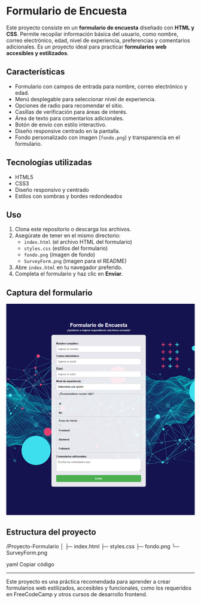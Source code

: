 # Formulario de Encuesta

Este proyecto consiste en un **formulario de encuesta** diseñado con **HTML y CSS**. Permite recopilar información básica del usuario, como nombre, correo electrónico, edad, nivel de experiencia, preferencias y comentarios adicionales. Es un proyecto ideal para practicar **formularios web accesibles y estilizados**.

## Características

- Formulario con campos de entrada para nombre, correo electrónico y edad.
- Menú desplegable para seleccionar nivel de experiencia.
- Opciones de radio para recomendar el sitio.
- Casillas de verificación para áreas de interés.
- Área de texto para comentarios adicionales.
- Botón de envío con estilo interactivo.
- Diseño responsive centrado en la pantalla.
- Fondo personalizado con imagen (`fondo.png`) y transparencia en el formulario.

## Tecnologías utilizadas

- HTML5
- CSS3
- Diseño responsivo y centrado
- Estilos con sombras y bordes redondeados

## Uso

1. Clona este repositorio o descarga los archivos.
2. Asegúrate de tener en el mismo directorio:
   - `index.html` (el archivo HTML del formulario)
   - `styles.css` (estilos del formulario)
   - `fondo.png` (imagen de fondo)
   - `SurveyForm.png` (imagen para el README)
3. Abre `index.html` en tu navegador preferido.
4. Completa el formulario y haz clic en **Enviar**.

## Captura del formulario

![Formulario de Encuesta](https://raw.githubusercontent.com/Elion-hub/Responsive-Web-Design/main/05%20Survey%20Form%20(Certification%20Project)/SurveyForm.PNG)

## Estructura del proyecto

/Proyecto-Formulario
│
├─ index.html
├─ styles.css
├─ fondo.png
└─ SurveyForm.png

yaml
Copiar código

---

Este proyecto es una práctica recomendada para aprender a crear formularios web estilizados, accesibles y funcionales, como los requeridos en FreeCodeCamp y otros cursos de desarrollo frontend.
